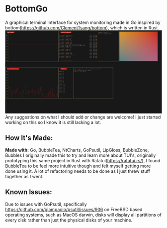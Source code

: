 # BottomGo
A graphical terminal interface for system monitoring made in Go inspired by bottom(https://github.com/ClementTsang/bottom), which is written in Rust.
![Alt text](/screenshots/Screenshot%202024-12-29%20012210.png?raw=true)
Any suggestions on what I should add or change are welcome! I just started working on this so I know it is still lacking a lot.
## How It's Made:

**Made with:** Go, BubbleTea, NtCharts, GoPsutil, LipGloss, BubbleZone, Bubbles
I originally made this to try and learn more about TUI's, originally prototyping this same project in Rust with Ratatui(https://ratatui.rs/),
I found BubbleTea to be feel more intuitive though and felt myself getting more done using it. 
A lot of refactoring needs to be done as I just threw stuff together as I went.



## Known Issues:
Due to issues with GoPsutil, specifically https://github.com/giampaolo/psutil/issues/906 on FreeBSD based operating systems, such as MacOS darwin,
disks will display all partitions of every disk rather than just the physical disks of your machine.



